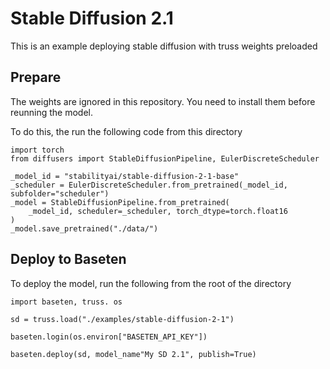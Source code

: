 # Stable Diffusion 2.1

This is an example deploying stable diffusion with truss weights preloaded

## Prepare
The weights are ignored in this repository. You need to install them before reunning the model.

To do this, the run the following code from this directory

```
import torch
from diffusers import StableDiffusionPipeline, EulerDiscreteScheduler

_model_id = "stabilityai/stable-diffusion-2-1-base"
_scheduler = EulerDiscreteScheduler.from_pretrained(_model_id, subfolder="scheduler")
_model = StableDiffusionPipeline.from_pretrained(
    _model_id, scheduler=_scheduler, torch_dtype=torch.float16
)
_model.save_pretrained("./data/")
```

## Deploy to Baseten
To deploy the model, run the following from the root of the directory

```
import baseten, truss. os

sd = truss.load("./examples/stable-diffusion-2-1")

baseten.login(os.environ["BASETEN_API_KEY"])

baseten.deploy(sd, model_name"My SD 2.1", publish=True)
```
